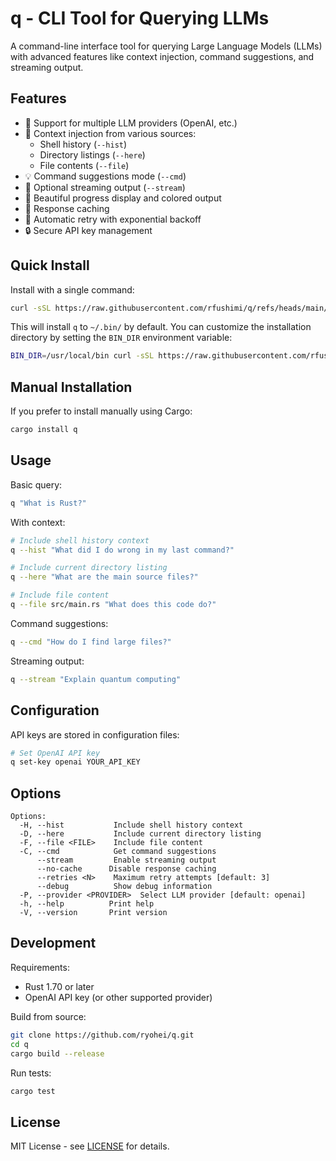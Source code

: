 # q - CLI Tool for Querying LLMs

A command-line interface tool for querying Large Language Models (LLMs) with advanced features like context injection, command suggestions, and streaming output.

## Features

- 🤖 Support for multiple LLM providers (OpenAI, etc.)
- 📝 Context injection from various sources:
  - Shell history (`--hist`)
  - Directory listings (`--here`)
  - File contents (`--file`)
- 💡 Command suggestions mode (`--cmd`)
- 🔄 Optional streaming output (`--stream`)
- 🎨 Beautiful progress display and colored output
- 💾 Response caching
- 🔁 Automatic retry with exponential backoff
- 🔒 Secure API key management

## Quick Install

Install with a single command:

```bash
curl -sSL https://raw.githubusercontent.com/rfushimi/q/refs/heads/main/install.sh | bash
```

This will install `q` to `~/.bin/` by default. You can customize the installation directory by setting the `BIN_DIR` environment variable:

```bash
BIN_DIR=/usr/local/bin curl -sSL https://raw.githubusercontent.com/rfushimi/q/refs/heads/main/install.sh | bash
```

## Manual Installation

If you prefer to install manually using Cargo:

```bash
cargo install q
```

## Usage

Basic query:
```bash
q "What is Rust?"
```

With context:
```bash
# Include shell history context
q --hist "What did I do wrong in my last command?"

# Include current directory listing
q --here "What are the main source files?"

# Include file content
q --file src/main.rs "What does this code do?"
```

Command suggestions:
```bash
q --cmd "How do I find large files?"
```

Streaming output:
```bash
q --stream "Explain quantum computing"
```

## Configuration

API keys are stored in configuration files:
```bash
# Set OpenAI API key
q set-key openai YOUR_API_KEY
```

## Options

```
Options:
  -H, --hist           Include shell history context
  -D, --here           Include current directory listing
  -F, --file <FILE>    Include file content
  -C, --cmd            Get command suggestions
      --stream         Enable streaming output
      --no-cache      Disable response caching
      --retries <N>    Maximum retry attempts [default: 3]
      --debug          Show debug information
  -P, --provider <PROVIDER>  Select LLM provider [default: openai]
  -h, --help          Print help
  -V, --version       Print version
```

## Development

Requirements:
- Rust 1.70 or later
- OpenAI API key (or other supported provider)

Build from source:
```bash
git clone https://github.com/ryohei/q.git
cd q
cargo build --release
```

Run tests:
```bash
cargo test
```

## License

MIT License - see [LICENSE](LICENSE) for details.
